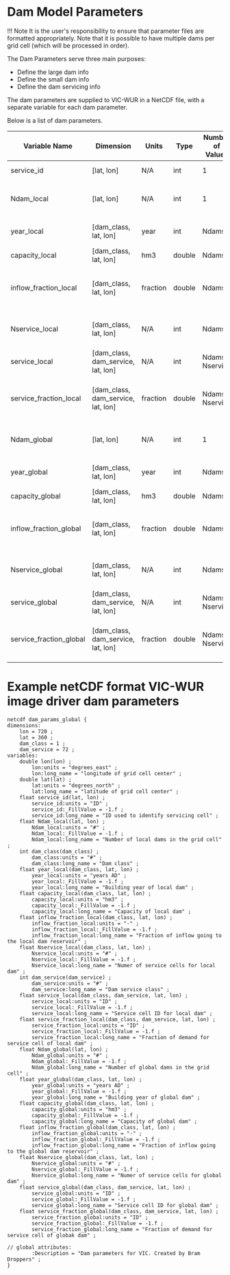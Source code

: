 # Dam Model Parameters

!!! Note
	It is the user's responsibility to ensure that parameter files are formatted appropriately. Note that it is possible to have multiple dams per grid cell (which will be processed in order).


The Dam Parameters serve three main purposes:

*   Define the large dam info
*   Define the small dam info
*	Define the dam servicing info

The dam parameters are supplied to VIC-WUR in a NetCDF file, with a separate variable for each dam parameter.

Below is a list of dam parameters.

| Variable Name          | Dimension                          | Units    | Type   | Number of Values | Description                                         |
|------------------------|------------------------------------|----------|--------|------------------|-----------------------------------------------------|
| service_id             | [lat, lon]                         | N/A      | int    | 1                | Current cell grid cell ID                           |
| Ndam_local             | [lat, lon]                         | N/A      | int    | 1                | Number of local dams in the grid cell               |
| year_local             | [dam_class, lat, lon]              | year     | int    | Ndams            | Building year of local dam                          |
| capacity_local         | [dam_class, lat, lon]              | hm3      | double | Ndams            | Capacity of local dam                               |
| inflow_fraction_local  | [dam_class, lat, lon]              | fraction | double | Ndams            | Fraction of inflow going to the local dam reservoir |
| Nservice_local         | [dam_class, lat, lon]              | N/A      | int    | Ndams            | Numer of service cells for local dam                |
| service_local          | [dam_class, dam_service, lat, lon] | N/A      | int    | Ndams, Nservice  | Service cell grid cell ID                           |
| service_fraction_local | [dam_class, dam_service, lat, lon] | fraction | double | Ndams, Nservice  | Fraction of demand of service cell for local dam    |
| Ndam_global             | [lat, lon]                         | N/A      | int    | 1                | Number of global dams in the grid cell               |
| year_global             | [dam_class, lat, lon]              | year     | int    | Ndams            | Building year of global dam                          |
| capacity_global         | [dam_class, lat, lon]              | hm3      | double | Ndams            | Capacity of global dam                               |
| inflow_fraction_global  | [dam_class, lat, lon]              | fraction | double | Ndams            | Fraction of inflow going to the global dam reservoir |
| Nservice_global         | [dam_class, lat, lon]              | N/A      | int    | Ndams            | Numer of service cells for global dam                |
| service_global          | [dam_class, dam_service, lat, lon] | N/A      | int    | Ndams, Nservice  | Service cell grid cell ID                           |
| service_fraction_global | [dam_class, dam_service, lat, lon] | fraction | double | Ndams, Nservice  | Fraction of demand of service cell for global dam    |

# Example netCDF format VIC-WUR image driver dam parameters

```
netcdf dam_params_global {
dimensions:
	lon = 720 ;
	lat = 360 ;
	dam_class = 1 ;
	dam_service = 72 ;
variables:
	double lon(lon) ;
		lon:units = "degrees_east" ;
		lon:long_name = "longitude of grid cell center" ;
	double lat(lat) ;
		lat:units = "degrees_north" ;
		lat:long_name = "latitude of grid cell center" ;
	float service_id(lat, lon) ;
		service_id:units = "ID" ;
		service_id:_FillValue = -1.f ;
		service_id:long_name = "ID used to identify servicing cell" ;
	float Ndam_local(lat, lon) ;
		Ndam_local:units = "#" ;
		Ndam_local:_FillValue = -1.f ;
		Ndam_local:long_name = "Number of local dams in the grid cell" ;
	int dam_class(dam_class) ;
		dam_class:units = "#" ;
		dam_class:long_name = "Dam class" ;
	float year_local(dam_class, lat, lon) ;
		year_local:units = "years AD" ;
		year_local:_FillValue = -1.f ;
		year_local:long_name = "Building year of local dam" ;
	float capacity_local(dam_class, lat, lon) ;
		capacity_local:units = "hm3" ;
		capacity_local:_FillValue = -1.f ;
		capacity_local:long_name = "Capacity of local dam" ;
	float inflow_fraction_local(dam_class, lat, lon) ;
		inflow_fraction_local:units = "-" ;
		inflow_fraction_local:_FillValue = -1.f ;
		inflow_fraction_local:long_name = "Fraction of inflow going to the local dam reservoir" ;
	float Nservice_local(dam_class, lat, lon) ;
		Nservice_local:units = "#" ;
		Nservice_local:_FillValue = -1.f ;
		Nservice_local:long_name = "Numer of service cells for local dam" ;
	int dam_service(dam_service) ;
		dam_service:units = "#" ;
		dam_service:long_name = "Dam service class" ;
	float service_local(dam_class, dam_service, lat, lon) ;
		service_local:units = "ID" ;
		service_local:_FillValue = -1.f ;
		service_local:long_name = "Service cell ID for local dam" ;
	float service_fraction_local(dam_class, dam_service, lat, lon) ;
		service_fraction_local:units = "ID" ;
		service_fraction_local:_FillValue = -1.f ;
		service_fraction_local:long_name = "Fraction of demand for service cell of local dam" ;
	float Ndam_global(lat, lon) ;
		Ndam_global:units = "#" ;
		Ndam_global:_FillValue = -1.f ;
		Ndam_global:long_name = "Number of global dams in the grid cell" ;
	float year_global(dam_class, lat, lon) ;
		year_global:units = "years AD" ;
		year_global:_FillValue = -1.f ;
		year_global:long_name = "Building year of global dam" ;
	float capacity_global(dam_class, lat, lon) ;
		capacity_global:units = "hm3" ;
		capacity_global:_FillValue = -1.f ;
		capacity_global:long_name = "Capacity of global dam" ;
	float inflow_fraction_global(dam_class, lat, lon) ;
		inflow_fraction_global:units = "-" ;
		inflow_fraction_global:_FillValue = -1.f ;
		inflow_fraction_global:long_name = "Fraction of inflow going to the global dam reservoir" ;
	float Nservice_global(dam_class, lat, lon) ;
		Nservice_global:units = "#" ;
		Nservice_global:_FillValue = -1.f ;
		Nservice_global:long_name = "Numer of service cells for global dam" ;
	float service_global(dam_class, dam_service, lat, lon) ;
		service_global:units = "ID" ;
		service_global:_FillValue = -1.f ;
		service_global:long_name = "Service cell ID for global dam" ;
	float service_fraction_global(dam_class, dam_service, lat, lon) ;
		service_fraction_global:units = "ID" ;
		service_fraction_global:_FillValue = -1.f ;
		service_fraction_global:long_name = "Fraction of demand for service cell of globak dam" ;

// global attributes:
		:Description = "Dam parameters for VIC. Created by Bram Droppers" ;
}
```
